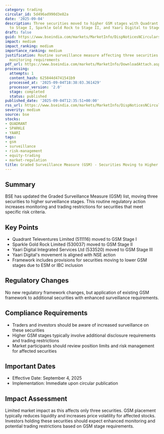 ```yaml
---
category: trading
circular_id: 5d496ad990d3e82a
date: '2025-09-04'
description: Three securities moved to higher GSM stages with Quadrant Televentures
  to Stage I, Sparkle Gold Rock to Stage II, and Yaari Digital to Stage III.
draft: false
guid: https://www.bseindia.com/markets/MarketInfo/DispNoticesNCirculars.aspx?Noticeid={6150AD19-E926-4C54-8B19-4119840F0411}&noticeno=20250904-42&dt=09/04/2025&icount=42&totcount=68&flag=0
impact: medium
impact_ranking: medium
importance_ranking: medium
justification: Routine surveillance measure affecting three securities with increased
  monitoring requirements
pdf_url: https://www.bseindia.com/markets/MarketInfo/DownloadAttach.aspx?id=20250904-42&attachedId=2d49b961-4c77-4920-912f-c311669a75d5
processing:
  attempts: 1
  content_hash: 625844d4741541b9
  processed_at: '2025-09-04T18:38:03.361429'
  processor_version: '2.0'
  stage: completed
  status: published
published_date: '2025-09-04T12:35:51+00:00'
rss_url: https://www.bseindia.com/markets/MarketInfo/DispNoticesNCirculars.aspx?Noticeid={6150AD19-E926-4C54-8B19-4119840F0411}&noticeno=20250904-42&dt=09/04/2025&icount=42&totcount=68&flag=0
severity: medium
source: bse
stocks:
- QUADRANT
- SPARKLE
- YAARI
tags:
- gsm
- surveillance
- risk-management
- equity-trading
- market-regulation
title: Graded Surveillance Measure (GSM) - Securities Moving to Higher GSM Stages
---
```


## Summary

BSE has updated the Graded Surveillance Measure (GSM) list, moving three securities to higher surveillance stages. This routine regulatory action increases monitoring and trading restrictions for securities that meet specific risk criteria.

## Key Points

- Quadrant Televentures Limited (511116) moved to GSM Stage I
- Sparkle Gold Rock Limited (530037) moved to GSM Stage II  
- Yaari Digital Integrated Services Ltd (533520) moved to GSM Stage III
- Yaari Digital's movement is aligned with NSE action
- Framework includes provisions for securities moving to lower GSM stages due to ESM or IBC inclusion

## Regulatory Changes

No new regulatory framework changes, but application of existing GSM framework to additional securities with enhanced surveillance requirements.

## Compliance Requirements

- Traders and investors should be aware of increased surveillance on these securities
- Higher GSM stages typically involve additional disclosure requirements and trading restrictions
- Market participants should review position limits and risk management for affected securities

## Important Dates

- Effective Date: September 4, 2025
- Implementation: Immediate upon circular publication

## Impact Assessment

Limited market impact as this affects only three securities. GSM placement typically reduces liquidity and increases price volatility for affected stocks. Investors holding these securities should expect enhanced monitoring and potential trading restrictions based on GSM stage requirements.